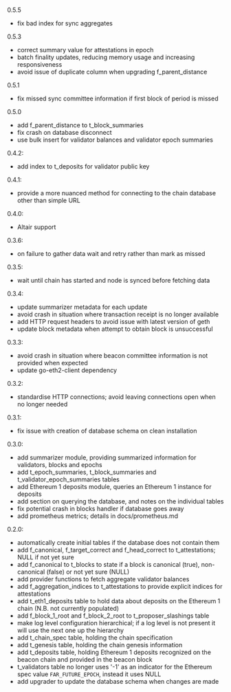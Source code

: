 0.5.5
  - fix bad index for sync aggregates

0.5.3
  - correct summary value for attestations in epoch
  - batch finality updates, reducing memory usage and increasing responsiveness
  - avoid issue of duplicate column when upgrading f_parent_distance

0.5.1
  - fix missed sync committee information if first block of period is missed

0.5.0
  - add f_parent_distance to t_block_summaries
  - fix crash on database disconnect
  - use bulk insert for validator balances and validator epoch summaries

0.4.2:
  - add index to t_deposits for validator public key

0.4.1:
  - provide a more nuanced method for connecting to the chain database other than simple URL

0.4.0:
  - Altair support

0.3.6:
  - on failure to gather data wait and retry rather than mark as missed

0.3.5:
  - wait until chain has started and node is synced before fetching data

0.3.4:
  - update summarizer metadata for each update
  - avoid crash in situation where transaction receipt is no longer available
  - add HTTP request headers to avoid issue with latest version of geth
  - update block metadata when attempt to obtain block is unsuccessful

0.3.3:
  - avoid crash in situation where beacon committee information is not provided when expected
  - update go-eth2-client dependency

0.3.2:
  - standardise HTTP connections; avoid leaving connections open when no longer needed

0.3.1:
  - fix issue with creation of database schema on clean installation

0.3.0:
  - add summarizer module, providing summarized information for validators, blocks and epochs
  - add t_epoch_summaries, t_block_summaries and t_validator_epoch_summaries tables
  - add Ethereum 1 deposits module, queries an Ethereum 1 instance for deposits
  - add section on querying the database, and notes on the individual tables
  - fix potential crash in blocks handler if database goes away
  - add prometheus metrics; details in docs/prometheus.md

0.2.0:
  - automatically create initial tables if the database does not contain them
  - add f_canonical, f_target_correct and f_head_correct to t_attestations; NULL if not yet sure
  - add f_canonical to t_blocks to state if a block is canonical (true), non-canonical (false) or not yet sure (NULL)
  - add provider functions to fetch aggregate validator balances
  - add f_aggregation_indices to t_attestations to provide explicit indices for attestations
  - add t_eth1_deposits table to hold data about deposits on the Ethereum 1 chain (N.B. not currently populated)
  - add f_block_1_root and f_block_2_root to t_proposer_slashings table
  - make log level configuration hierarchical; if a log level is not present it will use the next one up the hierarchy
  - add t_chain_spec table, holding the chain specification
  - add t_genesis table, holding the chain genesis information
  - add t_deposits table, holding Ethereum 1 deposits recognized on the beacon chain and provided in the beacon block
  - t_validators table no longer uses '-1' as an indicator for the Ethereum spec value `FAR_FUTURE_EPOCH`, instead it uses NULL
  - add upgrader to update the database schema when changes are made
